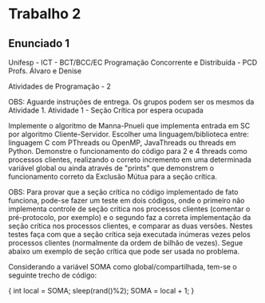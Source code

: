 # Trabalho 2

## Enunciado 1
Unifesp - ICT - BCT/BCC/EC
Programação Concorrente e Distribuída - PCD
Profs. Álvaro e Denise


Atividades de Programação -  2

OBS: Aguarde instruções de entrega. Os grupos podem ser os mesmos da Atividade 1.
Atividade  1 - Seção Crítica por espera ocupada

Implemente o algoritmo de Manna-Pnueli que implementa entrada em SC por algoritmo Cliente-Servidor. Escolher uma linguagem/biblioteca entre: linguagem C com PThreads ou OpenMP, JavaThreads ou threads em Python. Demonstre o funcionamento do código para 2 e 4 threads como processos clientes, realizando o correto incremento em uma determinada variável global ou ainda através de "prints" que demonstrem o funcionamento correto da Exclusão Mútua para a seção crítica.

OBS: Para provar que a seção crítica no código implementado de fato funciona, pode-se fazer um teste em dois códigos, onde o primeiro não implementa controle de seção crítica nos processos clientes (comentar o pré-protocolo, por exemplo) e o segundo faz a correta implementação da seção crítica nos processos clientes, e comparar as duas versões. Nestes testes faça com que a seção crítica seja executada inúmeras vezes pelos processos clientes (normalmente da ordem de bilhão de vezes). Segue abaixo um exemplo de seção crítica que pode ser usada no problema.

Considerando a variável SOMA como global/compartilhada, tem-se o seguinte trecho de código:

{
  int local = SOMA;
  sleep(rand()%2);
  SOMA = local + 1;
}
